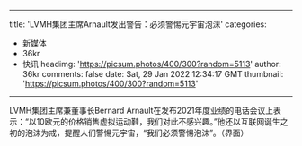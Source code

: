 
---
title: 'LVMH集团主席Arnault发出警告：必须警惕元宇宙泡沫'
categories: 
 - 新媒体
 - 36kr
 - 快讯
headimg: 'https://picsum.photos/400/300?random=5113'
author: 36kr
comments: false
date: Sat, 29 Jan 2022 12:34:17 GMT
thumbnail: 'https://picsum.photos/400/300?random=5113'
---

<div>   
LVMH集团主席兼董事长Bernard Arnault在发布2021年度业绩的电话会议上表示：“以10欧元的价格销售虚拟运动鞋，我们对此不感兴趣。”他还以互联网诞生之初的泡沫为戒，提醒人们警惕元宇宙，“我们必须警惕泡沫”。（界面）  
</div>
            